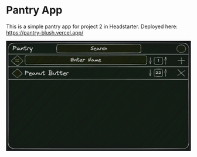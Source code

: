 # Pantry App
This is a simple pantry app for project 2 in Headstarter.
Deployed here: https://pantry-blush.vercel.app/

![Pantry App Blueprint](https://github.com/0xPorkchops/pantry/blob/main/Blueprint.png?raw=true)